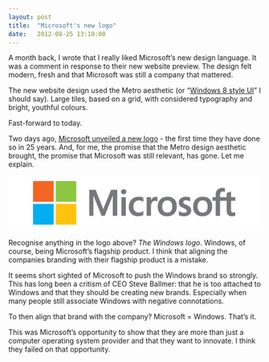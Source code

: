 ```yaml
---
layout: post
title:  "Microsoft's new logo"
date:   2012-08-25 13:10:00
---
```

A month back, I wrote that I really liked Microsoft’s new design language. It was a comment in response to their new website preview. The design felt modern, fresh and that Microsoft was still a company that mattered.

The new website design used the Metro aesthetic (or “[Windows 8 style UI](http://www.bbc.com/news/technology-19108952)” I should say). Large tiles, based on a grid, with considered typography and bright, youthful colours.

Fast-forward to today.

Two days ago, [Microsoft unveiled a new logo](http://blogs.technet.com/b/microsoft_blog/archive/2012/08/23/microsoft-unveils-a-new-look.aspx) - the first time they have done so in 25 years. And, for me, the promise that the Metro design aesthetic brought, the promise that Microsoft was still relevant, has gone. Let me explain.

![Microsoft's new logo](../assets/images/posts/microsoft-new-logo.jpg)

Recognise anything in the logo above? *The Windows logo*. Windows, of course, being Microsoft’s flagship product. I think that aligning the companies branding with their flagship product is a mistake.

It seems short sighted of Microsoft to push the Windows brand so strongly.  This has long been a critism of CEO Steve Ballmer: that he is too attached to Windows and that they should be creating new brands. Especially when many people still associate Windows with negative connotations.

To then align that brand with the company? Microsoft = Windows. That’s it.

This was Microsoft’s opportunity to show that they are more than just a computer operating system provider and that they want to innovate. I think they failed on that opportunity.